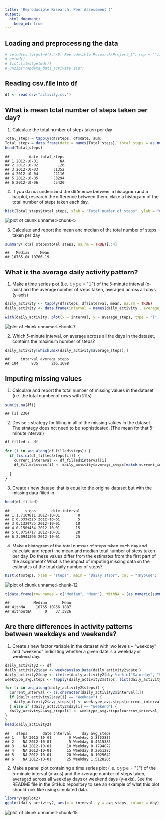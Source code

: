 ```yaml
---
title: 'Reproducible Research: Peer Assessment 1'
output: 
  html_document:
    keep_md: true
---
```

## Loading and preprocessing the data

``` r
# setwd(paste(getwd(),"/5. Reproducible Research/Project_1", sep = ""))
# getwd()
# list.files(getwd())
# unzip("repdata_data_activity.zip")
```
## Reading csv.file into df


``` r
df <- read.csv("activity.csv")
```


## What is mean total number of steps taken per day?

1. Calculate the total number of steps taken per day

``` r
Total_steps = tapply(df$steps, df$date, sum)
Total_steps = data.frame(date = names(Total_steps), total_steps = as.numeric(Total_steps))
head(Total_steps)
```

```
##         date total_steps
## 1 2012-10-01          NA
## 2 2012-10-02         126
## 3 2012-10-03       11352
## 4 2012-10-04       12116
## 5 2012-10-05       13294
## 6 2012-10-06       15420
```

2. If you do not understand the difference between a histogram and a barplot, research the difference between them. Make a histogram of the total number of steps taken each day. 

``` r
hist(Total_steps$total_steps, xlab = "Total number of steps", ylab = "Count", main = "Total number of steps histogram", col = "lightblue", breaks = 30, xlim = c(0, 25000))
```

![plot of chunk unnamed-chunk-5](figure/unnamed-chunk-5-1.png)

3. Calculate and report the mean and median of the total number of steps taken per day

``` r
summary(Total_steps$total_steps, na.rm = TRUE)[3:4]
```

```
##   Median     Mean 
## 10765.00 10766.19
```

## What is the average daily activity pattern?
1. Make a time series plot (i.e. 𝚝𝚢𝚙𝚎 = "𝚕") of the 5-minute interval (x-axis) and the average number of steps taken, averaged across all days (y-axis)

``` r
daily_activity <- tapply(df$steps, df$interval, mean, na.rm = TRUE)
daily_activity <- data.frame(interval = names(daily_activity), average_steps = as.numeric(daily_activity))

with(daily_activity, plot(x = interval, y = average_steps, type = "l", col = "skyblue", lwd = 2, xlab = "Interval", ylab = "Average steps per Day", main = "Average daily activity pattern"))
```

![plot of chunk unnamed-chunk-7](figure/unnamed-chunk-7-1.png)

2. Which 5-minute interval, on average across all the days in the dataset, contains the maximum number of steps?

``` r
daily_activity[which.max(daily_activity$average_steps),]
```

```
##     interval average_steps
## 104      835      206.1698
```

## Imputing missing values
1. Calculate and report the total number of missing values in the dataset (i.e. the total number of rows with 𝙽𝙰s)

``` r
sum(is.na(df))
```

```
## [1] 2304
```

2. Devise a strategy for filling in all of the missing values in the dataset. The strategy does not need to be sophisticated. (The mean for that 5-minute interval)

``` r
df_filled <- df

for (i in seq_along(df_filled$steps)) {
  if (is.na(df_filled$steps[i])) {
    current_interaval <- df_filled$interval[i]
    df_filled$steps[i] <- daily_activity$average_steps[match(current_interaval, daily_activity$interval)]
    
  }
}
```

3. Create a new dataset that is equal to the original dataset but with the missing data filled in.

``` r
head(df_filled)
```

```
##       steps       date interval
## 1 1.7169811 2012-10-01        0
## 2 0.3396226 2012-10-01        5
## 3 0.1320755 2012-10-01       10
## 4 0.1509434 2012-10-01       15
## 5 0.0754717 2012-10-01       20
## 6 2.0943396 2012-10-01       25
```

4. Make a histogram of the total number of steps taken each day and calculate and report the mean and median total number of steps taken per day. Do these values differ from the estimates from the first part of the assignment? What is the impact of imputing missing data on the estimates of the total daily number of steps?

``` r
hist(df$steps, xlab = "steps", main = "Daily steps", col = "skyblue")
```

![plot of chunk unnamed-chunk-12](figure/unnamed-chunk-12-1.png)


``` r
t(data.frame(row.names = c("Median", "Mean"), WithNA = (as.numeric(summary(Total_steps$total_steps), na.rm = TRUE)[3:4]), WithoutNA = (as.numeric(summary(df$steps)[3:4]))))
```

```
##           Median       Mean
## WithNA     10765 10766.1887
## WithoutNA      0    37.3826
```

## Are there differences in activity patterns between weekdays and weekends?
1. Create a new factor variable in the dataset with two levels – “weekday” and “weekend” indicating whether a given date is a weekday or weekend day.

``` r
daily_activity2 <- df
daily_activity2$day <- weekdays(as.Date(daily_activity2$date))
daily_activity2$day <- ifelse(daily_activity2$day %in% c("Saturday", "Sunday"), "Weekend", "Weekday")
weektype_avg.steps <- tapply(daily_activity2$steps, list(daily_activity2$interval, daily_activity2$day), mean, na.rm = TRUE)

for (i in seq_along(daily_activity2$steps)) {
  current_interval <- as.character(daily_activity2$interval[i])
  if (daily_activity2$day[i] == "Weekday") {
    daily_activity2$avg_steps[i] <- weektype_avg.steps[current_interval, 1]
  } else if (daily_activity2$day[i] == "Weekend") {
  daily_activity2$avg_steps[i] <- weektype_avg.steps[current_interval, 2]
}
}
head(daily_activity2)
```

```
##   steps       date interval     day avg_steps
## 1    NA 2012-10-01        0 Weekday 2.3333333
## 2    NA 2012-10-01        5 Weekday 0.4615385
## 3    NA 2012-10-01       10 Weekday 0.1794872
## 4    NA 2012-10-01       15 Weekday 0.2051282
## 5    NA 2012-10-01       20 Weekday 0.1025641
## 6    NA 2012-10-01       25 Weekday 1.5128205
```

2. Make a panel plot containing a time series plot (i.e. 𝚝𝚢𝚙𝚎 = "𝚕") of the 5-minute interval (x-axis) and the average number of steps taken, averaged across all weekday days or weekend days (y-axis). See the README file in the GitHub repository to see an example of what this plot should look like using simulated data.

``` r
library(ggplot2)
ggplot(daily_activity2, aes(x = interval, y = avg_steps, colour = day))+geom_line()+facet_wrap(.~day)+labs(x = "Interval", y = "Average steps per day")+labs(title = "Average steps per day by Weektype")
```

![plot of chunk unnamed-chunk-15](figure/unnamed-chunk-15-1.png)
